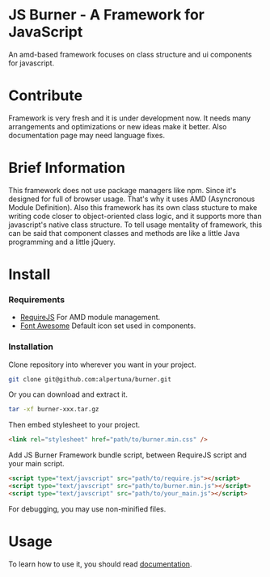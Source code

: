 # JS Burner - A Framework for JavaScript
An amd-based framework focuses on class structure and ui components for javascript.

# Contribute
Framework is very fresh and it is under development now. It needs many arrangements and optimizations or new ideas make it better. Also documentation page may need language fixes.

# Brief Information
This framework does not use package managers like npm. Since it's designed for full of browser usage. That's why it uses AMD (Asyncronous Module Definition). Also this framework has its own class stucture to make writing code closer to object-oriented class logic, and it supports more than javascript's native class structure. To tell usage mentality of framework, this can be said that component classes and methods are like a little Java programming and a little jQuery.

# Install
### Requirements
- [RequireJS](http://requirejs.org/) For AMD module management.
- [Font Awesome](http://fontawesome.io/) Default icon set used in components.

### Installation
Clone repository into wherever you want in your project.
```sh
git clone git@github.com:alpertuna/burner.git
```

Or you can download and extract it.
```sh
tar -xf burner-xxx.tar.gz
```

Then embed stylesheet to your project.
```html
<link rel="stylesheet" href="path/to/burner.min.css" />
```

Add JS Burner Framework bundle script, between RequireJS script and your main script.
```html
<script type="text/javscript" src="path/to/require.js"></script>
<script type="text/javscript" src="path/to/burner.min.js"></script>
<script type="text/javscript" src="path/to/your_main.js"></script>
```
For debugging, you may use non-minified files.


# Usage
To learn how to use it, you should read [documentation](https://alpertuna.github.io/burner).
